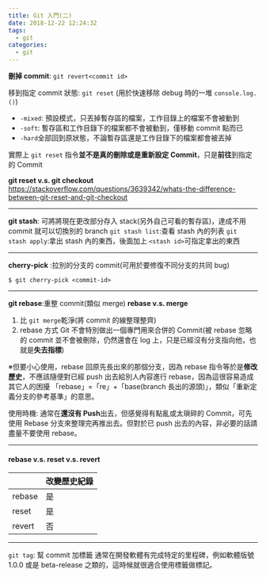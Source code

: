 ```yaml
---
title: Git 入門(二)
date: 2018-12-22 12:24:32
tags:
  - git
categories:
  - git
---
```


**刪掉 commit**: `git revert<commit id>`

移到指定 commit 狀態: `git reset` (用於快速移除 debug 時的一堆 `console.log.()`)

- `-mixed`: 預設模式，只丟掉暫存區的檔案，工作目錄上的檔案不會被動到
- `-soft`: 暫存區和工作目錄下的檔案都不會被動到，僅移動 commit 點而已
- `-hard`全部回到原狀態，不論暫存區還是工作目錄下的檔案都會被丟掉

實際上 `git reset` 指令**並不是真的刪除或是重新設定 Commit**，只是**前往**到指定的 Commit

**git reset v.s. git checkout**
https://stackoverflow.com/questions/3639342/whats-the-difference-between-git-reset-and-git-checkout

---

**git stash**: 可將將現在更改部分存入 stack(另外自己可看的暫存區)，達成不用 commit 就可以切換別的 branch
`git stash list`:查看 stash 內的列表
`git stash apply`:拿出 stash 內的東西，後面加上 `<stash id>`可指定拿出的東西

---

**cherry-pick** :拉別的分支的 commit(可用於要修復不同分支的共同 bug)

    $ git cherry-pick <commit-id>

---

**git rebase**:重整 commit(類似 merge)
**rebase v.s. merge**

1. 比 `git merge`乾淨(將 commit 的線整理整齊)
2. rebase 方式 Git 不會特別做出一個專門用來合併的 Commit(被 rebase 忽略的 commit 並不會被刪除，仍然還會在 log 上，只是已經沒有分支指向他，也就是**失去指標**)

※但要小心使用，rebase 回原先長出來的那個分支，因為 rebase 指令等於是**修改歷史**，不應該隨便對已經 push 出去給別人內容進行 rebase，因為這很容易造成其它人的困擾
「rebase」=「re」+「base(branch 長出的源頭)」，類似「重新定義分支的參考基準」的意思。

使用時機:
通常在**還沒有 Push**出去，但感覺得有點亂或太瑣碎的 Commit，可先使用 Rebase 分支來整理完再推出去。但對於已 push 出去的內容，非必要的話請盡量不要使用 rebase。

---

#### rebase v.s. reset v.s. revert

|        | 改變歷史紀錄 |
| ------ | ------------ |
| rebase | 是           |
| reset  | 是           |
| revert | 否           |

---

`git tag`: 幫 commit 加標籤
通常在開發軟體有完成特定的里程碑，例如軟體版號 1.0.0 或是 beta-release 之類的，這時候就很適合使用標籤做標記。
